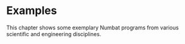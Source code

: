 # Examples

This chapter shows some exemplary Numbat programs from various scientific
and engineering disciplines.
